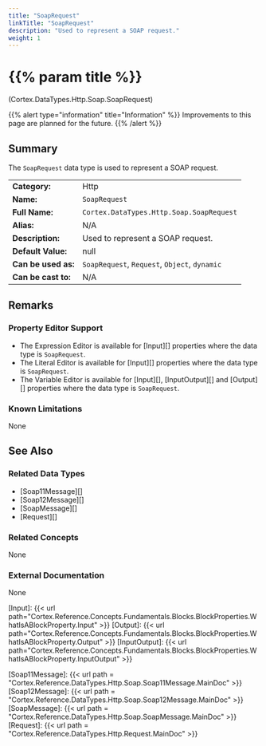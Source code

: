 ```yaml
---
title: "SoapRequest"
linkTitle: "SoapRequest"
description: "Used to represent a SOAP request."
weight: 1
---
```


# {{% param title %}}

<p class="namespace">(Cortex.DataTypes.Http.Soap.SoapRequest)</p>

{{% alert type="information" title="Information" %}} Improvements to this page are planned for the future. {{% /alert %}}

## Summary

The `SoapRequest` data type is used to represent a SOAP request.

| | |
|-|-|
| **Category:**          | Http                                                      |
| **Name:**              | `SoapRequest`                                         |
| **Full Name:**         | `Cortex.DataTypes.Http.Soap.SoapRequest`     |
| **Alias:**             | N/A                                                      |
| **Description:**       | Used to represent a SOAP request. |
| **Default Value:**     | null                                                     |
| **Can be used as:**    | `SoapRequest`, `Request`, `Object`, `dynamic`              |
| **Can be cast to:**    | N/A                                                      |

## Remarks

### Property Editor Support

- The Expression Editor is available for [Input][] properties where the data type is `SoapRequest`.
- The Literal Editor is available for [Input][] properties where the data type is `SoapRequest`.
- The Variable Editor is available for [Input][], [InputOutput][] and [Output][] properties where the data type is `SoapRequest`.

### Known Limitations

None

## See Also

### Related Data Types

- [Soap11Message][]
- [Soap12Message][]
- [SoapMessage][]
- [Request][]

### Related Concepts

None

### External Documentation

None

[Input]: {{< url path="Cortex.Reference.Concepts.Fundamentals.Blocks.BlockProperties.WhatIsABlockProperty.Input" >}}
[Output]: {{< url path="Cortex.Reference.Concepts.Fundamentals.Blocks.BlockProperties.WhatIsABlockProperty.Output" >}}
[InputOutput]: {{< url path="Cortex.Reference.Concepts.Fundamentals.Blocks.BlockProperties.WhatIsABlockProperty.InputOutput" >}}

[Soap11Message]: {{< url path = "Cortex.Reference.DataTypes.Http.Soap.Soap11Message.MainDoc" >}}
[Soap12Message]: {{< url path = "Cortex.Reference.DataTypes.Http.Soap.Soap12Message.MainDoc" >}}
[SoapMessage]: {{< url path = "Cortex.Reference.DataTypes.Http.Soap.SoapMessage.MainDoc" >}}
[Request]: {{< url path = "Cortex.Reference.DataTypes.Http.Request.MainDoc" >}}
